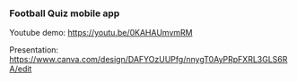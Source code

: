### Football Quiz mobile app

Youtube demo: https://youtu.be/0KAHAUmvmRM

Presentation: https://www.canva.com/design/DAFYOzUUPfg/nnygT0AyPRpFXRL3GLS6RA/edit
